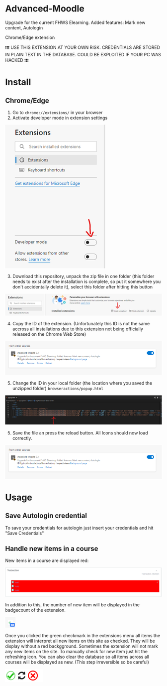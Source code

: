 # Advanced-Moodle
Upgrade for the current FHWS Elearning. Added features: Mark new content, Autologin

Chrome/Edge extension

:exclamation::exclamation::exclamation: USE THIS EXTENSION AT YOUR OWN RISK. CREDENTIALS ARE STORED IN PLAIN TEXT IN THE DATABASE. COULD BE EXPLOITED IF YOUR PC WAS HACKED :exclamation::exclamation::exclamation:

# Install
## Chrome/Edge
1. Go to `chrome://extensions/` in your browser
2. Activate developer mode in extension settings

![Developermode][logo]


3. Download this repository, unpack the zip file in one folder (this folder needs to exist after the installation is complete, so put it somewhere you don't accidentally delete it), select this folder after hitting this button

![Load unpacked][logo2]


4. Copy the ID of the extension. (Unfortunately this ID is not the same accross all installations due to this extension not being officially released on the Chrome Web Store)

![Copy ID][logo3]

5. Change the ID in your local folder (the location where you saved the unzipped folder) `browseractions/popup.html`

![Change ID][logo4]

5. Save the file an press the reload button. All Icons should now load correctly.

![Done][logo3]

[logo]: https://raw.githubusercontent.com/tomole444/Advanced-Moodle/main/screenshots/installation/activate%20developer%20mode.png "Developermode"
[logo2]: https://raw.githubusercontent.com/tomole444/Advanced-Moodle/main/screenshots/installation/load%20unpacked%20extension.png "Load unpacked"
[logo3]: https://raw.githubusercontent.com/tomole444/Advanced-Moodle/main/screenshots/installation/done.png "Copy ID"
[logo4]: https://raw.githubusercontent.com/tomole444/Advanced-Moodle/main/screenshots/installation/Alter%20ID.png "Alter ID"
# Usage
## Save Autologin credential
To save your credentials for autologin just insert your credentials and hit "Save Credentials"
## Handle new items in a course
New items in a course are displayed red:

![Red][usage1]

In addition to this, the number of new item will be displayed in the badgecount of the extension.

![Badgecount][usage2]

Once you clicked the green checkmark in the extensions menu all items the extension will interpret all new items on this site as checked. They will be display without a red backgground.
Sometimes the extension will not mark any new items on the site. To manually check for new item just hit the refreshing icon.
You can also clear the database so all items across all courses will be displayed as new. (This step irreversible so be careful)

![Menu][usage3]

[usage1]: https://raw.githubusercontent.com/tomole444/Advanced-Moodle/main/screenshots/usage/new%20items.png "Red items"
[usage2]: https://raw.githubusercontent.com/tomole444/Advanced-Moodle/main/screenshots/usage/badge%20count.png "Badge Count"
[usage3]: https://raw.githubusercontent.com/tomole444/Advanced-Moodle/main/screenshots/usage/menuitems.png "Menu"

